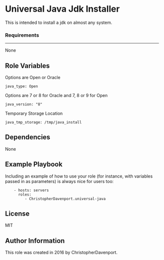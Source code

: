Universal Java Jdk Installer
=========

This is intended to install a jdk on almost any system.

### Requirements
------------

None

Role Variables
--------------

Options are Open or Oracle

```
java_type: Open
```

Options are 7 or 8 for Oracle and 7, 8 or 9 for Open

```
java_version: "8"
```

Temporary Storage Location

```
java_tmp_storage: /tmp/java_install
```


Dependencies
------------

None

Example Playbook
----------------

Including an example of how to use your role (for instance, with variables passed in as parameters) is always nice for users too:

```
    - hosts: servers
      roles:
         - ChristopherDavenport.universal-java
```

License
-------

MIT

Author Information
------------------

This role was created in 2016 by ChristopherDavenport.
